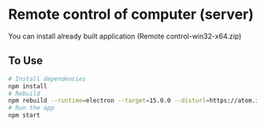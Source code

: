 # Remote control of computer (server)

You can install already built application (Remote control-win32-x64.zip)

## To Use
```bash
# Install dependencies
npm install
# Rebuild
npm rebuild --runtime=electron --target=15.0.0 --disturl=https://atom.io/download/atom-shell --abi=48
# Run the app
npm start
```
